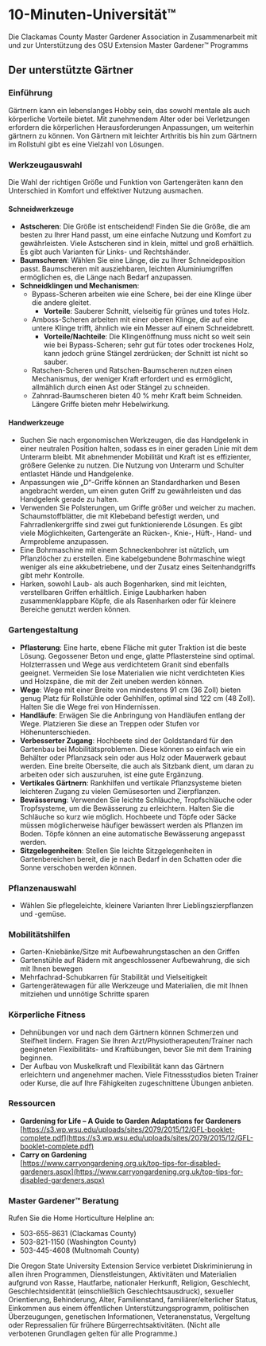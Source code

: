 # 10-Minuten-Universität™  
Die Clackamas County Master Gardener Association in Zusammenarbeit mit und zur Unterstützung des OSU Extension Master Gardener™ Programms  

## Der unterstützte Gärtner  

### Einführung  
Gärtnern kann ein lebenslanges Hobby sein, das sowohl mentale als auch körperliche Vorteile bietet. Mit zunehmendem Alter oder bei Verletzungen erfordern die körperlichen Herausforderungen Anpassungen, um weiterhin gärtnern zu können. Von Gärtnern mit leichter Arthritis bis hin zum Gärtnern im Rollstuhl gibt es eine Vielzahl von Lösungen.  

### Werkzeugauswahl  
Die Wahl der richtigen Größe und Funktion von Gartengeräten kann den Unterschied in Komfort und effektiver Nutzung ausmachen.  

#### Schneidwerkzeuge  
- **Astscheren**: Die Größe ist entscheidend! Finden Sie die Größe, die am besten zu Ihrer Hand passt, um eine einfache Nutzung und Komfort zu gewährleisten. Viele Astscheren sind in klein, mittel und groß erhältlich. Es gibt auch Varianten für Links- und Rechtshänder.  
- **Baumscheren**: Wählen Sie eine Länge, die zu Ihrer Schneideposition passt. Baumscheren mit ausziehbaren, leichten Aluminiumgriffen ermöglichen es, die Länge nach Bedarf anzupassen.  
- **Schneidklingen und Mechanismen**:  
  - Bypass-Scheren arbeiten wie eine Schere, bei der eine Klinge über die andere gleitet.  
    - **Vorteile**: Sauberer Schnitt, vielseitig für grünes und totes Holz.  
  - Amboss-Scheren arbeiten mit einer oberen Klinge, die auf eine untere Klinge trifft, ähnlich wie ein Messer auf einem Schneidebrett.  
    - **Vorteile/Nachteile**: Die Klingenöffnung muss nicht so weit sein wie bei Bypass-Scheren; sehr gut für totes oder trockenes Holz, kann jedoch grüne Stängel zerdrücken; der Schnitt ist nicht so sauber.  
  - Ratschen-Scheren und Ratschen-Baumscheren nutzen einen Mechanismus, der weniger Kraft erfordert und es ermöglicht, allmählich durch einen Ast oder Stängel zu schneiden.  
  - Zahnrad-Baumscheren bieten 40 % mehr Kraft beim Schneiden. Längere Griffe bieten mehr Hebelwirkung.  

#### Handwerkzeuge  
- Suchen Sie nach ergonomischen Werkzeugen, die das Handgelenk in einer neutralen Position halten, sodass es in einer geraden Linie mit dem Unterarm bleibt. Mit abnehmender Mobilität und Kraft ist es effizienter, größere Gelenke zu nutzen. Die Nutzung von Unterarm und Schulter entlastet Hände und Handgelenke.  
- Anpassungen wie „D“-Griffe können an Standardharken und Besen angebracht werden, um einen guten Griff zu gewährleisten und das Handgelenk gerade zu halten.  
- Verwenden Sie Polsterungen, um Griffe größer und weicher zu machen. Schaumstoffblätter, die mit Klebeband befestigt werden, und Fahrradlenkergriffe sind zwei gut funktionierende Lösungen. Es gibt viele Möglichkeiten, Gartengeräte an Rücken-, Knie-, Hüft-, Hand- und Armprobleme anzupassen.  
- Eine Bohrmaschine mit einem Schneckenbohrer ist nützlich, um Pflanzlöcher zu erstellen. Eine kabelgebundene Bohrmaschine wiegt weniger als eine akkubetriebene, und der Zusatz eines Seitenhandgriffs gibt mehr Kontrolle.  
- Harken, sowohl Laub- als auch Bogenharken, sind mit leichten, verstellbaren Griffen erhältlich. Einige Laubharken haben zusammenklappbare Köpfe, die als Rasenharken oder für kleinere Bereiche genutzt werden können.  

### Gartengestaltung  
- **Pflasterung**: Eine harte, ebene Fläche mit guter Traktion ist die beste Lösung. Gegossener Beton und enge, glatte Pflastersteine sind optimal. Holzterrassen und Wege aus verdichtetem Granit sind ebenfalls geeignet. Vermeiden Sie lose Materialien wie nicht verdichteten Kies und Holzspäne, die mit der Zeit uneben werden können.  
- **Wege**: Wege mit einer Breite von mindestens 91 cm (36 Zoll) bieten genug Platz für Rollstühle oder Gehhilfen, optimal sind 122 cm (48 Zoll). Halten Sie die Wege frei von Hindernissen.  
- **Handläufe**: Erwägen Sie die Anbringung von Handläufen entlang der Wege. Platzieren Sie diese an Treppen oder Stufen vor Höhenunterschieden.  
- **Verbesserter Zugang**: Hochbeete sind der Goldstandard für den Gartenbau bei Mobilitätsproblemen. Diese können so einfach wie ein Behälter oder Pflanzsack sein oder aus Holz oder Mauerwerk gebaut werden. Eine breite Oberseite, die auch als Sitzbank dient, um daran zu arbeiten oder sich auszuruhen, ist eine gute Ergänzung.  
- **Vertikales Gärtnern**: Rankhilfen und vertikale Pflanzsysteme bieten leichteren Zugang zu vielen Gemüsesorten und Zierpflanzen.  
- **Bewässerung**: Verwenden Sie leichte Schläuche, Tropfschläuche oder Tropfsysteme, um die Bewässerung zu erleichtern. Halten Sie die Schläuche so kurz wie möglich. Hochbeete und Töpfe oder Säcke müssen möglicherweise häufiger bewässert werden als Pflanzen im Boden. Töpfe können an eine automatische Bewässerung angepasst werden.  
- **Sitzgelegenheiten**: Stellen Sie leichte Sitzgelegenheiten in Gartenbereichen bereit, die je nach Bedarf in den Schatten oder die Sonne verschoben werden können.  

### Pflanzenauswahl  
- Wählen Sie pflegeleichte, kleinere Varianten Ihrer Lieblingszierpflanzen und -gemüse.  

### Mobilitätshilfen  
- Garten-Kniebänke/Sitze mit Aufbewahrungstaschen an den Griffen  
- Gartenstühle auf Rädern mit angeschlossener Aufbewahrung, die sich mit Ihnen bewegen  
- Mehrfachrad-Schubkarren für Stabilität und Vielseitigkeit  
- Gartengerätewagen für alle Werkzeuge und Materialien, die mit Ihnen mitziehen und unnötige Schritte sparen  

### Körperliche Fitness  
- Dehnübungen vor und nach dem Gärtnern können Schmerzen und Steifheit lindern. Fragen Sie Ihren Arzt/Physiotherapeuten/Trainer nach geeigneten Flexibilitäts- und Kraftübungen, bevor Sie mit dem Training beginnen.  
- Der Aufbau von Muskelkraft und Flexibilität kann das Gärtnern erleichtern und angenehmer machen. Viele Fitnessstudios bieten Trainer oder Kurse, die auf Ihre Fähigkeiten zugeschnittene Übungen anbieten.  

### Ressourcen  
- **Gardening for Life – A Guide to Garden Adaptations for Gardeners**  
  [https://s3.wp.wsu.edu/uploads/sites/2079/2015/12/GFL-booklet-complete.pdf](https://s3.wp.wsu.edu/uploads/sites/2079/2015/12/GFL-booklet-complete.pdf)  
- **Carry on Gardening**  
  [https://www.carryongardening.org.uk/top-tips-for-disabled-gardeners.aspx](https://www.carryongardening.org.uk/top-tips-for-disabled-gardeners.aspx)  

### Master Gardener™ Beratung  
Rufen Sie die Home Horticulture Helpline an:  
- 503-655-8631 (Clackamas County)  
- 503-821-1150 (Washington County)  
- 503-445-4608 (Multnomah County)  

Die Oregon State University Extension Service verbietet Diskriminierung in allen ihren Programmen, Dienstleistungen, Aktivitäten und Materialien aufgrund von Rasse, Hautfarbe, nationaler Herkunft, Religion, Geschlecht, Geschlechtsidentität (einschließlich Geschlechtsausdruck), sexueller Orientierung, Behinderung, Alter, Familienstand, familiärer/elterlicher Status, Einkommen aus einem öffentlichen Unterstützungsprogramm, politischen Überzeugungen, genetischen Informationen, Veteranenstatus, Vergeltung oder Repressalien für frühere Bürgerrechtsaktivitäten. (Nicht alle verbotenen Grundlagen gelten für alle Programme.)